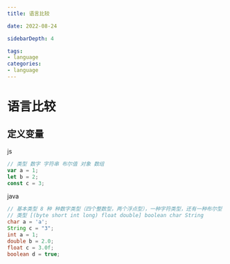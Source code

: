 ```yaml
---
title: 语言比较

date: 2022-08-24

sidebarDepth: 4

tags:
- language
categories:
- language
---
```


# 语言比较

## 定义变量
js
```js
// 类型 数字 字符串 布尔值 对象 数组
var a = 1;
let b = 2;
const c = 3;
```

java

```java
// 基本类型 8 种 种数字类型（四个整数型，两个浮点型），一种字符类型，还有一种布尔型
// 类型 [(byte short int long) float double] boolean char String
char a = 'a';
String c = "3";
int a = 1;
double b = 2.0;
float c = 3.0f;
boolean d = true;
```

```java
```



